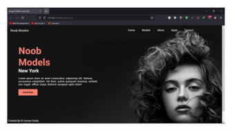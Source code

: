 ![alt text](https://github.com/usman-cs/Web-Development/blob/main/HTML5%20%26%20CSS3%20Project/preview.JPG?raw=true)
